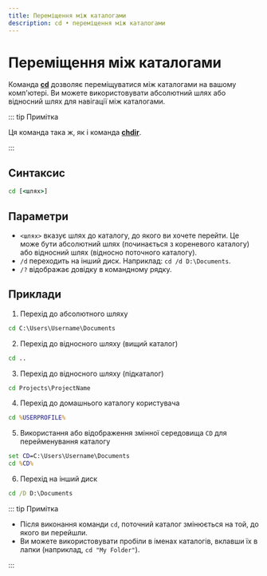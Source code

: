 ```yaml
---
title: Переміщення між каталогами
description: cd • переміщення між каталогами
---
```


# Переміщення між каталогами

Команда **[cd](https://docs.microsoft.com/en-us/windows-server/administration/windows-commands/cd 'Microsoft Dosc')** дозволяє переміщуватися між каталогами на вашому комп'ютері. Ви можете використовувати абсолютний шлях або відносний шлях для навігації між каталогами.

::: tip Примітка

Ця команда така ж, як і команда **[chdir](https://docs.microsoft.com/en-us/windows-server/administration/windows-commands/chdir 'Microsoft Dosc')**.

:::

## Синтаксис

```cmd
cd [<шлях>]
```

## Параметри

- `<шлях>` вказує шлях до каталогу, до якого ви хочете перейти. Це може бути абсолютний шлях (починається з кореневого каталогу) або відносний шлях (відносно поточного каталогу).
- `/d` переходить на інший диск. Наприклад: `cd /d D:\Documents`.
- `/?` відображає довідку в командному рядку.

## Приклади

1. Перехід до абсолютного шляху

```cmd
cd C:\Users\Username\Documents
```

2. Перехід до відносного шляху (вищий каталог)

```cmd
cd ..
```

3. Перехід до відносного шляху (підкаталог)

```cmd
cd Projects\ProjectName
```

4. Перехід до домашнього каталогу користувача

```cmd
cd %USERPROFILE%
```

5. Використання або відображення змінної середовища `CD` для перейменування каталогу

```cmd
set CD=C:\Users\Username\Documents
cd %CD%
```

6. Перехід на інший диск

```cmd
cd /D D:\Documents
```

::: tip Примітка

- Після виконання команди `cd`, поточний каталог змінюється на той, до якого ви перейшли.
- Ви можете використовувати пробіли в іменах каталогів, вклавши їх в лапки (наприклад, `cd "My Folder"`).

:::
